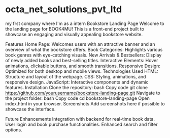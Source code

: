 # octa_net_solutions_pvt_ltd
my frst company where I'm as a intern 
Bookstore Landing Page
Welcome to the landing page for BOOK4MU! This is a front-end project built to showcase an engaging and visually appealing bookstore website.

Features
Home Page: Welcomes users with an attractive banner and an overview of what the bookstore offers.
Book Categories: Highlights various book genres with eye-catching visuals.
New Arrivals & Bestsellers: Display of newly added books and best-selling titles.
Interactive Elements: Hover animations, clickable buttons, and smooth transitions.
Responsive Design: Optimized for both desktop and mobile views.
Technologies Used
HTML: Structure and layout of the webpage.
CSS: Styling, animations, and responsive design.
JavaScript: Interactive components and dynamic features.
Installation
Clone the repository:
bash
Copy code
git clone https://github.com/yourusername/bookstore-landing-page.git
Navigate to the project folder:
bash
Copy code
cd bookstore-landing-page
Open index.html in your browser.
Screenshots
Add screenshots here if possible to showcase the interface.

Future Enhancements
Integration with backend for real-time book data.
User login and book purchase functionalities.
Enhanced search and filter options.
